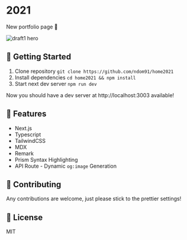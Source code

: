 # 2021

New portfolio page 🎉

![draft1 hero](https://imgur.com/BTxG5sa.png)

## 🚀 Getting Started

1. Clone repository `git clone https://github.com/ndom91/home2021`
2. Install dependencies `cd home2021 && npm install`
3. Start next dev server `npm run dev`

Now you should have a dev server at http://localhost:3003 available!

## 🔩 Features

- Next.js
- Typescript
- TailwindCSS
- MDX
- Remark
- Prism Syntax Highlighting
- API Route - Dynamic `og:image` Generation

## 🚧 Contributing

Any contributions are welcome, just please stick to the prettier settings!

## 📖 License

MIT

